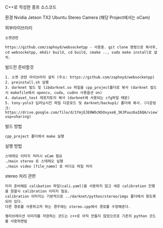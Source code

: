 C++로 작성한 종프 소스코드

환경
Nvidia Jetson TX2
Ubuntu
Stereo Camera (해당 Project에서는 oCam)

외부라이브러리

    소켓관련

    https://github.com/zaphoyd/websocketpp - 사용중. git clone 명령으로 복사후, cd websocketpp, mkdir build, cd build, cmake .., sudo make install로 설치.


빌드전 준비할것

    1. 소켓 관련 라이브러리 설치 (주소: https://github.com/zaphoyd/websocketpp)
    2. preinstall.sh 실행
    3. darknet 빌드 및 libdarknet.so 파일을 cpp_project폴더로 복사 (darknet 빌드시 makefile에서 opencv, cuda, cudnn 사용옵션 on)
    4. dataset_test 레포지토리 복사 (darknet에 사용되는 cfg파일 때문)
    5. tony-yolo3 딥러닝시킨 파일 다운로드 및 darknet/backup1/ 폴더에 복사. (다운링크: https://drive.google.com/file/d/1YmjEJE0WOcNSOxyxe8_3KJPuuz6aI6QA/view?usp=sharing)

빌드 방법

    cpp_project 폴더에서 make 실행


실행 방법

    스테레오 이미지 처리시 oCam 필요
    ./main stereo 로 스테레오 실행
    ./main video [file_name] 로 비디오 파일 처리

stereo 처리 관련

    미리 준비해둔 calibation 파일(cali.yaml)을 사용하지 않고 새로 calibration 진행을 원할시 calibration 이미지 필요. 
    calibration 이미지는 기본적으로 ../darknet/python/stereo/imgs 폴더에서 찾도록 되어 있다.
    다른 경로를 사용하고자 하는 경우에는 stereo.cpp에서 경로를 수정해준다.
    
    캘리브레이션 이미지를 저장하는 코드는 c++로 아직 만들지 않았으르로 기존의 python 코드를 사용하면됨


        
